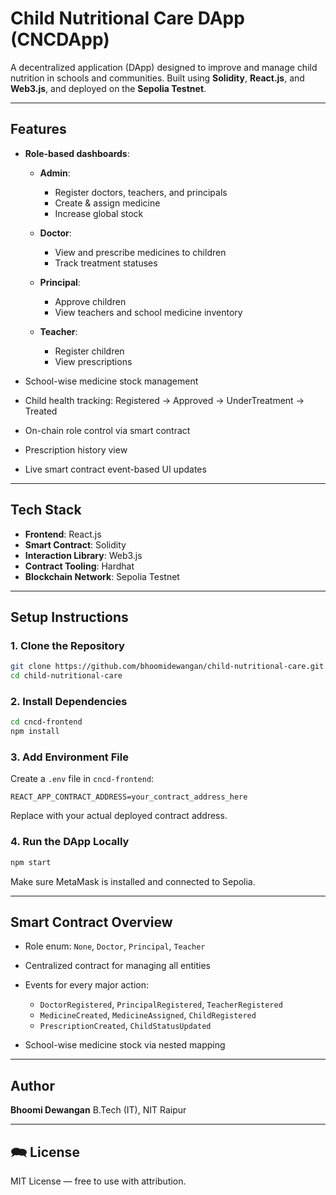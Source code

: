 # Child Nutritional Care DApp (CNCDApp)

A decentralized application (DApp) designed to improve and manage child nutrition in schools and communities. Built using **Solidity**, **React.js**, and **Web3.js**, and deployed on the **Sepolia Testnet**.

---

## Features

* **Role-based dashboards**:

  * **Admin**:

    * Register doctors, teachers, and principals
    * Create & assign medicine
    * Increase global stock
  * **Doctor**:

    * View and prescribe medicines to children
    * Track treatment statuses
  * **Principal**:

    * Approve children
    * View teachers and school medicine inventory
  * **Teacher**:

    * Register children
    * View prescriptions

* School-wise medicine stock management

* Child health tracking: Registered → Approved → UnderTreatment → Treated

* On-chain role control via smart contract

* Prescription history view

* Live smart contract event-based UI updates

---

## Tech Stack

* **Frontend**: React.js
* **Smart Contract**: Solidity
* **Interaction Library**: Web3.js
* **Contract Tooling**: Hardhat
* **Blockchain Network**: Sepolia Testnet

---

## Setup Instructions

### 1. Clone the Repository

```bash
git clone https://github.com/bhoomidewangan/child-nutritional-care.git
cd child-nutritional-care
```

### 2. Install Dependencies

```bash
cd cncd-frontend
npm install
```

### 3. Add Environment File

Create a `.env` file in `cncd-frontend`:

```
REACT_APP_CONTRACT_ADDRESS=your_contract_address_here
```

Replace with your actual deployed contract address.

### 4. Run the DApp Locally

```bash
npm start
```

Make sure MetaMask is installed and connected to Sepolia.

---

## Smart Contract Overview

* Role enum: `None`, `Doctor`, `Principal`, `Teacher`
* Centralized contract for managing all entities
* Events for every major action:

  * `DoctorRegistered`, `PrincipalRegistered`, `TeacherRegistered`
  * `MedicineCreated`, `MedicineAssigned`, `ChildRegistered`
  * `PrescriptionCreated`, `ChildStatusUpdated`
* School-wise medicine stock via nested mapping

---


## Author

**Bhoomi Dewangan**
B.Tech (IT), NIT Raipur

---


## 🗪 License

MIT License — free to use with attribution.
